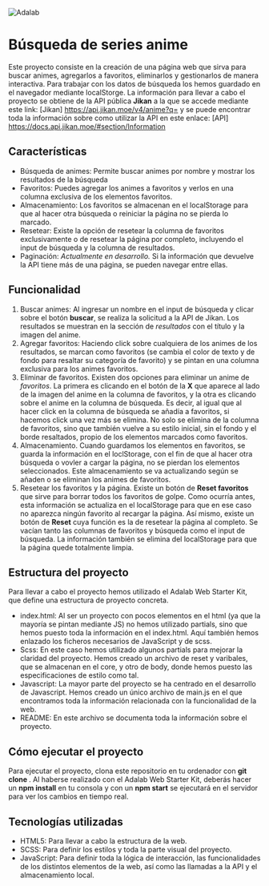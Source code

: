 ![Adalab](https://beta.adalab.es/resources/images/adalab-logo-155x61-bg-white.png)

# Búsqueda de series anime

Este proyecto consiste en la creación de una página web que sirva para buscar animes, agregarlos a favoritos, eliminarlos y gestionarlos de manera interactiva. Para trabajar con los datos de búsqueda los hemos guardado en el navegador mediante localStorge.
La información para llevar a cabo el proyecto se obtiene de la API pública **Jikan** a la que se accede mediante este link: [Jikan] https://api.jikan.moe/v4/anime?q= y se puede encontrar toda la información sobre como utilizar la API en este enlace: [API] https://docs.api.jikan.moe/#section/Information

## Características
* Búsqueda de animes: Permite buscar animes por nombre y mostrar los resultados de la búsqueda
* Favoritos: Puedes agregar los animes a favoritos y verlos en una columna exclusiva de los elementos favoritos.
* Almacenamiento: Los favoritos se almacenan en el localStorage para que al hacer otra búsqueda o reiniciar la página no se pierda lo marcado.
* Resetear: Existe la opción de resetear la columna de favoritos exclusivamente o de resetear la página por completo, incluyendo el input de búsqueda y la columna de resultados.
* Paginación: *Actualmente en desarrollo.* Si la información que devuelve la API tiene más de una página, se pueden navegar entre ellas.

## Funcionalidad
1. Buscar animes: Al ingresar un nombre en el input de búsqueda y clicar sobre el botón **buscar**, se realiza la solicitud a la API de Jikan. Los resultados se muestran en la sección de *resultados* con el título y la imagen del anime.
2. Agregar favoritos: Haciendo click sobre cualquiera de los animes de los resultados, se marcan como favoritos (se cambia el color de texto y de fondo para resaltar su categoría de favorito) y se pintan en una columna exclusiva para los animes favoritos. 
3. Eliminar de favoritos. Existen dos opciones para eliminar un anime de *favoritos*. La primera es clicando en el botón de la **X** que aparece al lado de la imagen del anime en la columna de favoritos, y la otra es clicando sobre el anime en la columna de búsqueda. Es decir, al igual que al hacer click en la columna de búsqueda se añadía a favoritos, si hacemos click una vez más se elimina. No solo se elimina de la columna de favoritos, sino que también vuelve a su estilo inicial, sin el fondo y el borde resaltados, propio de los elementos marcados como favoritos.
4. Almacenamiento. Cuando guardamos los elementos en favoritos, se guarda la información en el loclStorage, con el fin de que al hacer otra búsqueda o vovler a cargar la página, no se pierdan los elementos seleccionados. Este almacenamiento se va actualizando según se añaden o se eliminan los animes de favoritos. 
5. Resetear los favoritos y la página. Existe un botón de **Reset favoritos** que sirve para borrar todos los favoritos de golpe. Como ocurría antes, esta información se actualiza en el localStorage para que en ese caso no aparezca ningún favorito al recargar la página. Así mismo, existe un botón de **Reset** cuya función es la de resetear la página al completo. Se vacían tanto las columnas de favoritos y búsqueda como el input de búsqueda. La información también se elimina del localStorage para que la página quede totalmente limpia.


## Estructura del proyecto
Para llevar a cabo el proyecto hemos utilizado el Adalab Web Starter Kit, que define una estructura de proyecto concreta.
* index.html: Al ser un proyecto con pocos elementos en el html (ya que la mayoría se pintan mediante JS) no hemos utilizado partials, sino que hemos puesto toda la información en el index.html. Aquí también hemos enlazado los ficheros necesarios de JavaScript y de scss.
* Scss: En este caso hemos utilizado algunos partials para mejorar la claridad del proyecto. Hemos creado un archivo de reset y varibales, que se almacenan en el core, y otro de body, donde hemos puesto las especificaciones de estilo como tal.
* Javascript: La mayor parte del proyecto se ha centrado en el desarrollo de Javascript. Hemos creado un único archivo de main.js en el que encontramos toda la información relacionada con la funcionalidad de la web.
* README: En este archivo se documenta toda la información sobre el proyecto.

## Cómo ejecutar el proyecto
Para ejecutar el proyecto, clona este repositorio en tu ordenador con **git clone <URL>**. Al haberse realizado con el Adalab Web Starter Kit, deberás hacer un **npm install** en tu consola y con un **npm start** se ejecutará en el servidor para ver los cambios en tiempo real.


## Tecnologías utilizadas
* HTML5: Para llevar a cabo la estructura de la web.
* SCSS: Para definir los estilos y toda la parte visual del proyecto.
* JavaScript: Para definir toda la lógica de interacción, las funcionalidades de los distintos elementos de la web, así como las llamadas a la API y el almacenamiento local.



